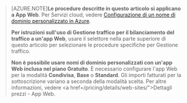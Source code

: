 > [AZURE.NOTE]**Le procedure descritte in questo articolo si applicano a App Web**. Per Servizi cloud, vedere <a href="/develop/net/common-tasks/custom-dns/">Configurazione di un nome di dominio personalizzato in Azure</a>.
>
> **Per istruzioni sull'uso di Gestione traffico per il bilanciamento del traffico a un'app Web**, usare il selettore nella parte superiore di questo articolo per selezionare le procedure specifiche per Gestione traffico.
>
> **Non è possibile usare nomi di dominio personalizzati con un'app Web inclusa nel piano Gratuito**. È necessario configurare l'app Web per la modalità **Condivisa**, **Base** o **Standard**. Gli importi fatturati per la sottoscrizione variano a seconda della modalità scelta. Per altre informazioni, vedere <a href=/pricing/details/web-sites/">Dettagli prezzi - App Web</a>.

<!---HONumber=August15_HO6-->